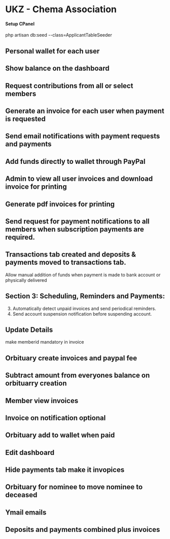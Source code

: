 # UKZ - Chema Association

#### Setup CPanel

php artisan db:seed --class=ApplicantTableSeeder


## Personal wallet for each user
## Show balance on the dashboard
## Request contributions from all or select members 
## Generate an invoice for each user when payment is requested
## Send email notifications with payment requests and payments
## Add funds directly to wallet through PayPal
## Admin to view all user invoices and download invoice for printing
## Generate pdf invoices for printing
## Send request for payment notifications to all members when subscription payments are required.
## Transactions tab created and deposits & payments moved to transactions tab.

Allow manual addition of funds when payment is made to bank account or physically delivered

## Section 3: Scheduling, Reminders and Payments:

3.	Automatically detect unpaid invoices and send periodical reminders.
4.	Send account suspension notification before suspending account.



## Update Details
make memberid mandatory in invoice


## Orbituary create invoices and paypal fee
## Subtract amount from everyones balance on orbituarry creation
## Member view invoices
## Invoice on notification optional
## Orbituary add to wallet when paid
## Edit dashboard
## Hide payments tab make it invopices
## Orbituary for nominee to move nominee to deceased
## Ymail emails
## Deposits and payments combined plus invoices
